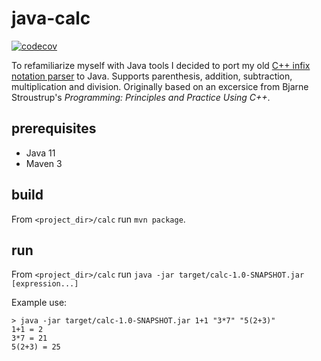 # java-calc

[![codecov](https://codecov.io/gh/Wiles/java-calc/branch/master/graph/badge.svg)](https://codecov.io/gh/Wiles/java-calc)

To refamiliarize myself with Java tools I decided to port my old [C++ infix notation parser](https://github.com/Wiles/win_calc/tree/master/calc_base/calc_base) to Java. Supports parenthesis, addition, subtraction, multiplication and division. Originally based on an excersice from Bjarne Stroustrup's *Programming: Principles and Practice Using C++*.

## prerequisites

* Java 11
* Maven 3

## build

From `<project_dir>/calc` run `mvn package`.

## run

From `<project_dir>/calc` run `java -jar target/calc-1.0-SNAPSHOT.jar [expression...]`

Example use:

```
> java -jar target/calc-1.0-SNAPSHOT.jar 1+1 "3*7" "5(2+3)"
1+1 = 2
3*7 = 21
5(2+3) = 25
```
